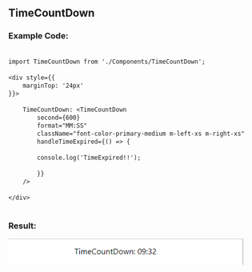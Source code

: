 
## TimeCountDown

### Example Code:

```

import TimeCountDown from './Components/TimeCountDown';

<div style={{
    marginTop: '24px'
}}>

    TimeCountDown: <TimeCountDown
        second={600}
        format="MM:SS"
        className="font-color-primary-medium m-left-xs m-right-xs"
        handleTimeExpired={() => {

        console.log('TimeExpired!!');

        }}
    />

</div>


```

### Result:
![image](https://github.com/TerryLee7788/react-time-count-down/blob/master/public/TimeCountDown.gif)
